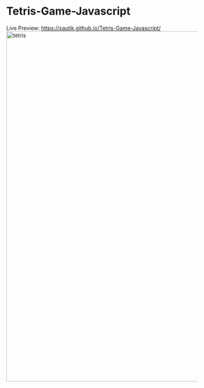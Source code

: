 # Tetris-Game-Javascript
Live Preview: https://xautik.github.io/Tetris-Game-Javascript/
<img width="920" alt="tetris" src="https://github.com/xautik/Tetris-Game-Javascript/assets/106868727/81debabc-a210-4cc9-962c-4203b83eb743">
